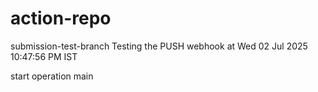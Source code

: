 # action-repo
submission-test-branch
Testing the PUSH webhook at Wed 02 Jul 2025 10:47:56 PM IST



start operation
main
